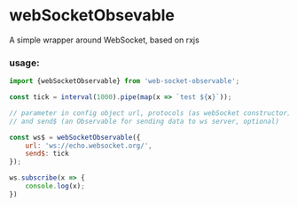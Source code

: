 # webSocketObsevable

A simple wrapper around WebSocket, based on rxjs

### usage:

``` javascript
import {webSocketObservable} from 'web-socket-observable';

const tick = interval(1000).pipe(map(x => `test ${x}`));

// parameter in config object url, protocols (as webSocket constructor) 
// and send$ (an Observable for sending data to ws server, optional)

const ws$ = webSocketObservable({
    url: 'ws://echo.websocket.org/',
    send$: tick
});

ws.subscribe(x => {
    console.log(x);
})


```